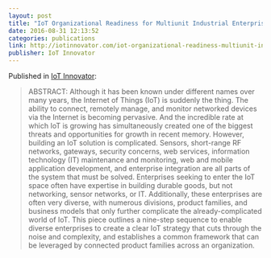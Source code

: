 ```yaml
---
layout: post
title: "IoT Organizational Readiness for Multiunit Industrial Enterprises"
date: 2016-08-31 12:13:52
categories: publications
link: http://iotinnovator.com/iot-organizational-readiness-multiunit-industrial-enterprises/
publisher: IoT Innovator
---
```


Published in [IoT Innovator](http://iotinnovator.com/):

> ABSTRACT: Although it has been known under different names over many years, the Internet of Things (IoT) is suddenly the thing. The ability to connect, remotely manage, and monitor networked devices via the Internet is becoming pervasive. And the incredible rate at which IoT is growing has simultaneously created one of the biggest threats and opportunities for growth in recent memory. However, building an IoT solution is complicated. Sensors, short-range RF networks, gateways, security concerns, web services, information technology (IT) maintenance and monitoring, web and mobile application development, and enterprise integration are all parts of the system that must be solved. Enterprises seeking to enter the IoT space often have expertise in building durable goods, but not networking, sensor networks, or IT. Additionally, these enterprises are often very diverse, with numerous divisions, product families, and business models that only further complicate the already-complicated world of IoT. This piece outlines a nine-step sequence to enable diverse enterprises to create a clear IoT strategy that cuts through the noise and complexity, and establishes a common framework that can be leveraged by connected product families across an organization.

